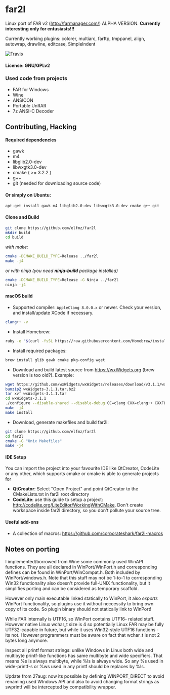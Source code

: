 # far2l
Linux port of FAR v2 (http://farmanager.com/)
ALPHA VERSION.
**Currently interesting only for entusiasts!!!**

Currently working plugins: colorer, multiarc, farftp, tmppanel, align, autowrap, drawline, editcase, SimpleIndent

[![Travis](https://img.shields.io/travis/elfmz/far2l.svg)](https://travis-ci.org/elfmz/far2l)

#### License: GNU/GPLv2<br>

### Used code from projects

* FAR for Windows
* Wine
* ANSICON
* Portable UnRAR
* 7z ANSI-C Decoder

## Contributing, Hacking
#### Required dependencies

* gawk
* m4
* libglib2.0-dev
* libwxgtk3.0-dev
* cmake ( >= 3.2.2 )
* g++
* git (needed for downloading source code)

#### Or simply on Ubuntu:
``` sh
apt-get install gawk m4 libglib2.0-dev libwxgtk3.0-dev cmake g++ git
```

#### Clone and Build

``` sh
git clone https://github.com/elfmz/far2l
mkdir build
cd build
```
_with make:_
``` sh
cmake -DCMAKE_BUILD_TYPE=Release ../far2l
make -j4
``` 
_or with ninja (you need **ninja-build** package installed)_
``` sh
cmake -DCMAKE_BUILD_TYPE=Release -G Ninja ../far2l
ninja -j4
```

#### macOS build

 * Supported compiler: ```AppleClang 8.0.0.x``` or newer. Check your version, and install/update XCode if necessary.
 ```sh
 clang++ -v
 ```

 * Install Homebrew:
```sh
ruby -e "$(curl -fsSL https://raw.githubusercontent.com/Homebrew/install/master/install)"
```

 * Install required packages:
```sh
brew install glib gawk cmake pkg-config wget
```

 * Download and build latest source from https://wxWidgets.org (brew version is too old?). Example: 
```sh
wget https://github.com/wxWidgets/wxWidgets/releases/download/v3.1.1/wxWidgets-3.1.1.tar.bz2
bunzip2 wxWidgets-3.1.1.tar.bz2
tar xvf wxWidgets-3.1.1.tar
cd wxWidgets-3.1.1
./configure --disable-shared --disable-debug CC=clang CXX=clang++ CXXFLAGS="-stdlib=libc++ -std=c++11" OBJCXXFLAGS="-stdlib=libc++ -std=c++11" LDFLAGS=-stdlib=libc++ --enable-monolithic --enable-unicode
make -j4
make install
```

 * Download, generate makefiles and build far2l:
```sh
git clone https://github.com/elfmz/far2l
cd far2l
cmake -G "Unix Makefiles"
make -j4
```



#### IDE Setup
You can import the project into your favourite IDE like QtCreator, CodeLite or any other, which supports cmake or cmake is able to generate projects for

 * **QtCreator**: Select "Open Project" and point QtCreator to the CMakeLists.txt in far2l root directory
 * **CodeLite**: use this guide to setup a project: http://codelite.org/LiteEditor/WorkingWithCMake. Don't create workspace inside far2l directory, so you don't pollute your source tree.

#### Useful add-ons

 * A collection of macros: https://github.com/corporateshark/far2l-macros






## Notes on porting

I implemented/borrowed from Wine some commonly used WinAPI functions. They are all declared in WinPort/WinPort.h and corresponding defines can be found in WinPort/WinCompat.h. Both included by WinPort/windows.h. Note that this stuff may not be 1-to-1 to corresponding Win32 functionality also doesn't provide full-UNIX functionality, but it simplifies porting and can be considered as temporary scaffold.

However only main executable linked statically to WinPort, it also _exports_ WinPort functionality, so plugins use it without neccessity to bring own copy of its code. So plugin binary should not statically link to WinPort!

While FAR internally is UTF16, so WinPort contains UTF16- related stuff. However native Linux wchar_t size is 4 so potentially Linux FAR may be fully UTF32-capable in future, but while it uses Win32-style UTF16 functions - its not. However programmers must be aware on fact that wchar_t is not 2 bytes long anymore.

Inspect all printf format strings: unlike Windows in Linux both wide and multibyte printf-like functions has same multibyte and wide specifiers. That means %s is always multibyte, while %ls is always wide. So any %s used in wide-printf-s or %ws used in any printf should be replaces by %ls.

Update from 27aug: now its possible by defining WINPORT_DIRECT to avoid renaming used WIndows API and also to avoid changing format strings as swprintf will be intercepted by compatibility wrapper.
